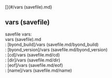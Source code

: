 []{#/vars (savefile).md}    
## vars (savefile)    
savefile vars:    
vars (savefile).md    
:   [byond_build]/vars (savefile.md/byond_build)    
:   [byond_version]/vars (savefile.md/byond_version)    
:   [cd]/vars (savefile.md/cd)    
:   [dir]/vars (savefile.md/dir)    
:   [eof]/vars (savefile.md/eof)    
:   [name]/vars (savefile.md/name)  
